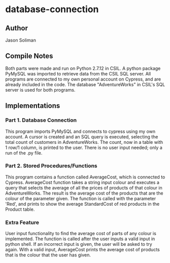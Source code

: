 # database-connection
## Author
Jason Soliman

## Compile Notes

Both parts were made and run on Python 2.7.12 in CSIL. A python package PyMySQL was imported to retrieve data from the CSIL SQL server.
All programs are connected to my own personal account on Cypress, and are already included in the code.
The database "AdventureWorks" in CSIL's SQL server is used for both programs.

## Implementations
### Part 1. Database Connection 

This program imports PyMySQL and connects to cypress using my own account. A cursor is created and an SQL query is executed, selecting the total count of customers in AdventureWorks.
The count, now in a table with 1 row/1 column, is printed to the user. There is no user input needed; only a run of the .py file.


### Part 2. Stored Procedures/Functions

This program contains a function called AverageCost, which is connected to Cypress. AverageCost function takes a string input colour and executes a query that selects the average of all the prices of products of that colour in AdventureWorks.
The result is the average cost of the products that are the colour of the parameter given.
The function is called with the parameter 'Red', and prints to show the average StandardCost of red products in the Product table.

### Extra Feature
User input functionality to find the average cost of parts of any colour is implemented.
The function is called after the user inputs a valid input in python shell. If an incorrect input is given, the user will be asked to try again.
With a valid input, AverageCost prints the average cost of products that is the colour that the user has given.


